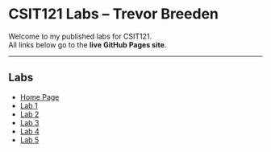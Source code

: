 # CSIT121 Labs – Trevor Breeden

Welcome to my published labs for CSIT121.  
All links below go to the **live GitHub Pages site**.

---

## Labs

- [Home Page](https://trevorbreeden007-netizen.github.io/CSIT121/index.html)
- [Lab 1](https://trevorbreeden007-netizen.github.io/CSIT121/lab01/aboutme.html)
- [Lab 2](https://trevorbreeden007-netizen.github.io/CSIT121/lab02/index.html)
- [Lab 3](https://trevorbreeden007-netizen.github.io/CSIT121/lab03/index.html)
- [Lab 4](https://trevorbreeden007-netizen.github.io/CSIT121/lab04/index.html)
- [Lab 5](https://trevorbreeden007-netizen.github.io/CSIT121/lab05/index.html)
